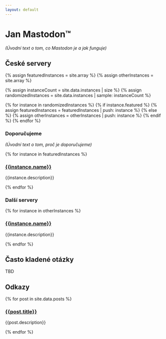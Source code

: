 ```yaml
---
layout: default
---
```


# Jan Mastodon™

_(Úvodní text o tom, co Mastodon je a jak funguje)_

## České servery

{% assign featuredInstances = site.array %}
{% assign otherInstances = site.array %}

{% assign instanceCount = site.data.instances | size %}
{% assign randomizedInstances = site.data.instances | sample: instanceCount %}

{% for instance in randomizedInstances %}
{% if instance.featured %}
{% assign featuredInstances = featuredInstances | push: instance %}
{% else %}
{% assign otherInstances = otherInstances | push: instance %}
{% endif %}
{% endfor %}

### Doporučujeme

_(Úvodní text o tom, proč je doporučujeme)_

{% for instance in featuredInstances %}

<div class="instance">
  <h3><a href="{{instance.url}}">{{instance.name}}</a></h3>
  <p>{{instance.description}}</p>
</div>

{% endfor %}

### Další servery

{% for instance in otherInstances %}

<div class="instance">
  <h3><a href="{{instance.url}}">{{instance.name}}</a></h3>
  <p>{{instance.description}}</p>
</div>

{% endfor %}

## Často kladené otázky

TBD

## Odkazy

{% for post in site.data.posts %}

<div class="post">
  <h3><a href="{{post.url}}">{{post.title}}</a></h3>
  <p>{{post.description}}</p>
</div>

{% endfor %}

